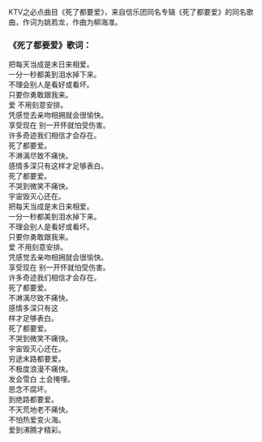

KTV之必点曲目《死了都要爱》，来自信乐团同名专辑《死了都要爱》的同名歌曲，作词为姚若龙，作曲为柳海准。

### 《死了都要爱》歌词：

把每天当成是末日来相爱。  
一分一秒都美到泪水掉下来。  
不理会别人是看好或看坏。  
只要你勇敢跟我来。  
爱 不用刻意安排。  
凭感觉去亲吻相拥就会很愉快。  
享受现在 别一开怀就怕受伤害。  
许多奇迹我们相信才会存在。  
死了都要爱。  
不淋漓尽致不痛快。  
感情多深只有这样才足够表白。  
死了都要爱。  
不哭到微笑不痛快。  
宇宙毁灭心还在。  
把每天当成是末日来相爱。  
一分一秒都美到泪水掉下来。  
不理会别人是看好或看坏。  
只要你勇敢跟我来。  
爱 不用刻意安排。  
凭感觉去亲吻相拥就会很愉快。  
享受现在 别一开怀就怕受伤害。  
许多奇迹我们相信才会存在。  
死了都要爱。  
不淋漓尽致不痛快。  
感情多深只有这  
样才足够表白。  
死了都要爱。  
不哭到微笑不痛快。  
宇宙毁灭心还在。  
穷途末路都要爱。  
不极度浪漫不痛快。  
发会雪白 土会掩埋。  
思念不腐坏。  
到绝路都要爱。  
不天荒地老不痛快。  
不怕热爱变火海。  
爱到沸腾才精彩。

